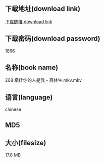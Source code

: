 ## 下载地址(download link)
[下载链接 download link](https://voluble-croquembouche-d321dc.netlify.app/?s=268+%E7%89%B5%E6%8C%82%E4%BD%A0%E7%9A%84%E4%BA%BA%E6%98%AF%E6%88%91+-+%E9%AB%98%E6%9E%97%E7%94%9F.mkv)

## 下载密码(download password)
1866

## 名称(book name)
268 牵挂你的人是我 - 高林生.mkv.mkv

## 语言(language)
chinese

## MD5


## 大小(filesize)
17.8 MB
